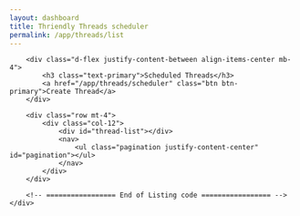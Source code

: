 ```yaml
---
layout: dashboard
title: Thriendly Threads scheduler
permalink: /app/threads/list
---
```


<style>
    .thread-content {
        white-space: pre-wrap;
        word-break: break-word;
        text-align: left;
    }

    .thread-content p {
        margin-bottom: 0.25rem;
    }

    .time-display {
        font-size: 0.875rem;
        color: #6c757d;
    }

    .clock-icon {
        margin-right: 0.25rem;
    }
</style>

<div id="content">
    <div class="container mt-4 col-md-6 text-center">
        <!-- ================= Listing code ================= -->

        <div class="d-flex justify-content-between align-items-center mb-4">
            <h3 class="text-primary">Scheduled Threads</h3>
            <a href="/app/threads/scheduler" class="btn btn-primary">Create Thread</a>
        </div>

        <div class="row mt-4">
            <div class="col-12">
                <div id="thread-list"></div>
                <nav>
                    <ul class="pagination justify-content-center" id="pagination"></ul>
                </nav>
            </div>
        </div>

        <!-- ================= End of Listing code ================= -->
    </div>

</div>

<script type="module" src="{{ site.baseurl }}/assets/js/firebaseauth.js"></script>
<!-- <script src="{{ site.baseurl }}/assets/js/smartreply.js"></script> -->
<script src="{{ site.baseurl }}/assets/js/dashboard/threads-list.js"></script>

<script type="module">
    import { checkAuthAndExecute } from "{{ site.baseurl }}/assets/js/firebaseauth.js";

    /* // On profile page
    checkAuthAndExecute(
        (user) => {
            console.log("Inside smart reply page : " + user);
            // User is signed in
            console.log("Inside smart reply page User is signed in:", user.email);
            console.log("Inside smart reply page User token:", user.getIdToken());
            user.getIdToken()
                .then((idToken) => {
                    // idToken contains the ID token string
                    console.log("ID Token:", idToken);
                })
                .catch((error) => {
                    console.error("Error getting ID token:", error.message);
                });
        }
    ); */

</script>